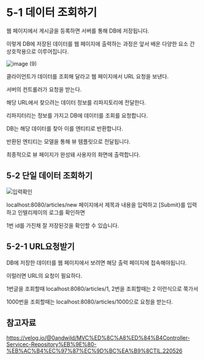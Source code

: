 5-1 데이터 조회하기
===

웹 페이지에서 게시글을 등록하면 서버를 통해 DB에 저장됩니다.

이렇게 DB에 저장된 데이터를 웹 페이지에 출력하는 과정은 앞서 배운 다양한 요소 간 상호작용으로 이루어집니다.

![image (9)](https://github.com/user-attachments/assets/dbf095d6-60a1-44fb-bf4b-d37e1b43a2d5)

클라이언트가 데이터를 조회해 달라고 웹 페이지에서 URL 요청을 보낸다.

서버의 컨트롤러가 요청을 받는다.

해당 URL에서 찾으려는 데이터 정보를 리파지토리에 전달한다.

리파지터리는 정보를 가지고 DB에 데이터를 조회를 요청합니다.

DB는 해당 데이터를 찾아 이를 엔티티로 반환합니다.

반환된 엔티티는 모델을 통해 뷰 템플릿으로 전달됩니다.

최종적으로 뷰 페이지가 완성돼 사용자의 화면에 출력합니다.

5-2 단일 데이터 조회하기 
---

![입력확인](https://github.com/user-attachments/assets/8bb6937c-9506-42fc-8ade-f4f51dc2dd32)

localhost:8080/articles/new 페이지에서 제목과 내용을 입력하고 [Submit}를 입력하고 인텔리제이의 로그를 확인하면 

1번 id를 가진채 잘 저장된것을 확인할 수 있습니다.

5-2-1 URL요청받기
--

DB에 저장한 데이터를 웹 페이지에서 보려면 해당 출력 페이지에 접속해야됩니다.

이럴러면 URL의 요청이 필요하다.

1번글을 조회할때 localhost:8080/articles/1, 2번을 조회할때는 2 이런식으로 쭉가서

1000번을 조회할때는 localhost:8080/articles/1000으로 요청을 받는다.









참고자료
---

https://velog.io/@0andwild/MVC%ED%8C%A8%ED%84%B4Controller-Servicec-Repository%EB%9E%80-%EB%AC%B4%EC%97%87%EC%9D%BC%EA%B9%8CTIL.220526
